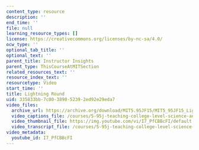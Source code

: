 ```yaml
---
content_type: resource
description: ''
end_time: ''
file: null
learning_resource_types: []
license: https://creativecommons.org/licenses/by-nc-sa/4.0/
ocw_type: ''
optional_tab_title: ''
optional_text: ''
parent_title: Instructor Insights
parent_type: ThisCourseAtMITSection
related_resources_text: ''
resource_index_text: ''
resourcetype: Video
start_time: ''
title: Lightning Round
uid: 335833bb-7c00-3890-5239-2ed92e29eda7
video_files:
  archive_url: https://archive.org/download/MIT5.95JF15/MIT5_95JF15_LightningRound_300k.mp4
  video_captions_file: /courses/5-95j-teaching-college-level-science-and-engineering-fall-2015/f08042e77b8b5e8f8ad21d655c6df7b8_I7_PfCBBcFI.vtt
  video_thumbnail_file: https://img.youtube.com/vi/I7_PfCBBcFI/default.jpg
  video_transcript_file: /courses/5-95j-teaching-college-level-science-and-engineering-fall-2015/56159ddbc8d87018435300168a24353d_I7_PfCBBcFI.pdf
video_metadata:
  youtube_id: I7_PfCBBcFI
---
```

